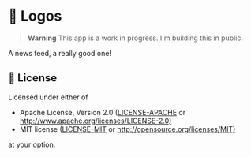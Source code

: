 # 📰 Logos

> **Warning**
> This app is a work in progress. I'm building this in public.

A news feed, a really good one!

## 📜 License

Licensed under either of

- Apache License, Version 2.0 ([LICENSE-APACHE](LICENSE-APACHE) or <http://www.apache.org/licenses/LICENSE-2.0)>
- MIT license ([LICENSE-MIT](LICENSE-MIT) or <http://opensource.org/licenses/MIT)>

at your option.
